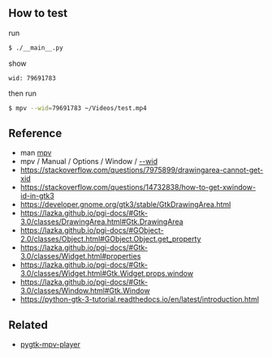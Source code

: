 
## How to test

run

``` sh
$ ./__main__.py
```

show

```
wid: 79691783
```

then run

``` sh
$ mpv --wid=79691783 ~/Videos/test.mp4
```


## Reference

* man [mpv](http://manpages.ubuntu.com/manpages/bionic/en/man1/mpv.1.html#options)
* mpv / Manual / Options / Window / [--wid](https://mpv.io/manual/master/#options-wid)
* https://stackoverflow.com/questions/7975899/drawingarea-cannot-get-xid
* https://stackoverflow.com/questions/14732838/how-to-get-xwindow-id-in-gtk3
* https://developer.gnome.org/gtk3/stable/GtkDrawingArea.html
* https://lazka.github.io/pgi-docs/#Gtk-3.0/classes/DrawingArea.html#Gtk.DrawingArea
* https://lazka.github.io/pgi-docs/#GObject-2.0/classes/Object.html#GObject.Object.get_property
* https://lazka.github.io/pgi-docs/#Gtk-3.0/classes/Widget.html#properties
* https://lazka.github.io/pgi-docs/#Gtk-3.0/classes/Widget.html#Gtk.Widget.props.window
* https://lazka.github.io/pgi-docs/#Gtk-3.0/classes/Window.html#Gtk.Window
* https://python-gtk-3-tutorial.readthedocs.io/en/latest/introduction.html


## Related

* [pygtk-mpv-player](../pygtk-mpv-player)
